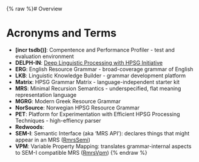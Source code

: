 {% raw %}# Overview

# Acronyms and Terms

- **\[incr tsdb()\]**: Compentence and Performance Profiler - test and
evaluation environment
- **DELPH-IN**: [Deep Linguistic Processing with HPSG
Initiative](http://www.delph-in.net)
- **ERG**: English Resource Grammar - broad-coverage grammar of
English
- **LKB**: Linguistic Knowledge Builder - grammar development platform
- **Matrix**: HPSG Grammar Matrix - language-independent starter kit
- **MRS**: Minimal Recursion Semantics - underspecified, flat meaning
representation language
- **MGRG**: Modern Greek Resource Grammar
- **NorSource**: Norwegian HPSG Resource Grammar
- **PET**: Platform for Experimentation with Efficient HPSG Processing
Techniques - high-effiency parser
- **Redwoods**:
- **SEM-I**: Semantic Interface (aka ‘MRS API’): declares things that
might appear in an MRS ([RmrsSemi](https://blog.inductorsoftware.com/docsproto/tools/RmrsSemi))
- **VPM**: Variable Property Mapping: translates grammar-internal
aspects to SEM-I compatible MRS ([RmrsVpm](https://blog.inductorsoftware.com/docsproto/tools/RmrsVpm))
<update date omitted for speed>{% endraw %}